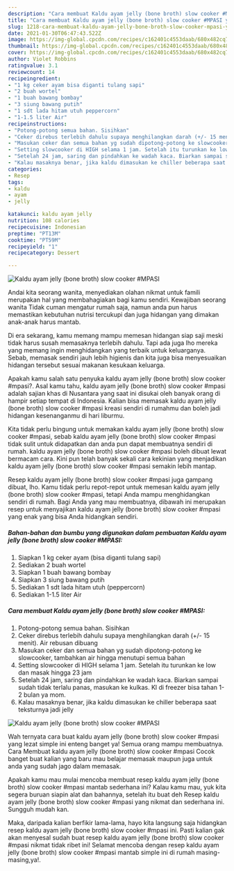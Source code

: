 ```yaml
---
description: "Cara membuat Kaldu ayam jelly (bone broth) slow cooker #MPASI yang nikmat dan Mudah Dibuat"
title: "Cara membuat Kaldu ayam jelly (bone broth) slow cooker #MPASI yang nikmat dan Mudah Dibuat"
slug: 1218-cara-membuat-kaldu-ayam-jelly-bone-broth-slow-cooker-mpasi-yang-nikmat-dan-mudah-dibuat
date: 2021-01-30T06:47:43.522Z
image: https://img-global.cpcdn.com/recipes/c162401c4553daab/680x482cq70/kaldu-ayam-jelly-bone-broth-slow-cooker-mpasi-foto-resep-utama.jpg
thumbnail: https://img-global.cpcdn.com/recipes/c162401c4553daab/680x482cq70/kaldu-ayam-jelly-bone-broth-slow-cooker-mpasi-foto-resep-utama.jpg
cover: https://img-global.cpcdn.com/recipes/c162401c4553daab/680x482cq70/kaldu-ayam-jelly-bone-broth-slow-cooker-mpasi-foto-resep-utama.jpg
author: Violet Robbins
ratingvalue: 3.1
reviewcount: 14
recipeingredient:
- "1 kg ceker ayam bisa diganti tulang sapi"
- "2 buah wortel"
- "1 buah bawang bombay"
- "3 siung bawang putih"
- "1 sdt lada hitam utuh peppercorn"
- "1-1.5 liter Air"
recipeinstructions:
- "Potong-potong semua bahan. Sisihkan"
- "Ceker direbus terlebih dahulu supaya menghilangkan darah (+/- 15 menit). Air rebusan dibuang"
- "Masukan ceker dan semua bahan yg sudah dipotong-potong ke slowcooker, tambahkan air hingga menutupi semua bahan"
- "Setting slowcooker di HIGH selama 1 jam. Setelah itu turunkan ke low dan masak hingga 23 jam"
- "Setelah 24 jam, saring dan pindahkan ke wadah kaca. Biarkan sampai sudah tidak terlalu panas, masukan ke kulkas. Kl di freezer bisa tahan 1-2 bulan ya mom."
- "Kalau masaknya benar, jika kaldu dimasukan ke chiller beberapa saat teksturnya jadi jelly"
categories:
- Resep
tags:
- kaldu
- ayam
- jelly

katakunci: kaldu ayam jelly 
nutrition: 108 calories
recipecuisine: Indonesian
preptime: "PT13M"
cooktime: "PT59M"
recipeyield: "1"
recipecategory: Dessert

---
```



![Kaldu ayam jelly (bone broth) slow cooker #MPASI](https://img-global.cpcdn.com/recipes/c162401c4553daab/680x482cq70/kaldu-ayam-jelly-bone-broth-slow-cooker-mpasi-foto-resep-utama.jpg)

Andai kita seorang wanita, menyediakan olahan nikmat untuk famili merupakan hal yang membahagiakan bagi kamu sendiri. Kewajiban seorang  wanita Tidak cuman mengatur rumah saja, namun anda pun harus memastikan kebutuhan nutrisi tercukupi dan juga hidangan yang dimakan anak-anak harus mantab.

Di era  sekarang, kamu memang mampu memesan hidangan siap saji meski tidak harus susah memasaknya terlebih dahulu. Tapi ada juga lho mereka yang memang ingin menghidangkan yang terbaik untuk keluarganya. Sebab, memasak sendiri jauh lebih higienis dan kita juga bisa menyesuaikan hidangan tersebut sesuai makanan kesukaan keluarga. 



Apakah kamu salah satu penyuka kaldu ayam jelly (bone broth) slow cooker #mpasi?. Asal kamu tahu, kaldu ayam jelly (bone broth) slow cooker #mpasi adalah sajian khas di Nusantara yang saat ini disukai oleh banyak orang di hampir setiap tempat di Indonesia. Kalian bisa memasak kaldu ayam jelly (bone broth) slow cooker #mpasi kreasi sendiri di rumahmu dan boleh jadi hidangan kesenanganmu di hari liburmu.

Kita tidak perlu bingung untuk memakan kaldu ayam jelly (bone broth) slow cooker #mpasi, sebab kaldu ayam jelly (bone broth) slow cooker #mpasi tidak sulit untuk didapatkan dan anda pun dapat membuatnya sendiri di rumah. kaldu ayam jelly (bone broth) slow cooker #mpasi boleh dibuat lewat bermacam cara. Kini pun telah banyak sekali cara kekinian yang menjadikan kaldu ayam jelly (bone broth) slow cooker #mpasi semakin lebih mantap.

Resep kaldu ayam jelly (bone broth) slow cooker #mpasi juga gampang dibuat, lho. Kamu tidak perlu repot-repot untuk memesan kaldu ayam jelly (bone broth) slow cooker #mpasi, tetapi Anda mampu menghidangkan sendiri di rumah. Bagi Anda yang mau membuatnya, dibawah ini merupakan resep untuk menyajikan kaldu ayam jelly (bone broth) slow cooker #mpasi yang enak yang bisa Anda hidangkan sendiri.

<!--inarticleads1-->

##### Bahan-bahan dan bumbu yang digunakan dalam pembuatan Kaldu ayam jelly (bone broth) slow cooker #MPASI:

1. Siapkan 1 kg ceker ayam (bisa diganti tulang sapi)
1. Sediakan 2 buah wortel
1. Siapkan 1 buah bawang bombay
1. Siapkan 3 siung bawang putih
1. Sediakan 1 sdt lada hitam utuh (peppercorn)
1. Sediakan 1-1.5 liter Air




<!--inarticleads2-->

##### Cara membuat Kaldu ayam jelly (bone broth) slow cooker #MPASI:

1. Potong-potong semua bahan. Sisihkan
1. Ceker direbus terlebih dahulu supaya menghilangkan darah (+/- 15 menit). Air rebusan dibuang
1. Masukan ceker dan semua bahan yg sudah dipotong-potong ke slowcooker, tambahkan air hingga menutupi semua bahan
1. Setting slowcooker di HIGH selama 1 jam. Setelah itu turunkan ke low dan masak hingga 23 jam
1. Setelah 24 jam, saring dan pindahkan ke wadah kaca. Biarkan sampai sudah tidak terlalu panas, masukan ke kulkas. Kl di freezer bisa tahan 1-2 bulan ya mom.
1. Kalau masaknya benar, jika kaldu dimasukan ke chiller beberapa saat teksturnya jadi jelly
<img src="//assets-global.cpcdn.com/assets/icons/button_play-2c75c40dde080a61004c1f40b05d8f140eaff45d7e9e6481dc71c63d2e7c4909.png" alt="Kaldu ayam jelly (bone broth) slow cooker #MPASI">



Wah ternyata cara buat kaldu ayam jelly (bone broth) slow cooker #mpasi yang lezat simple ini enteng banget ya! Semua orang mampu membuatnya. Cara Membuat kaldu ayam jelly (bone broth) slow cooker #mpasi Cocok banget buat kalian yang baru mau belajar memasak maupun juga untuk anda yang sudah jago dalam memasak.

Apakah kamu mau mulai mencoba membuat resep kaldu ayam jelly (bone broth) slow cooker #mpasi mantab sederhana ini? Kalau kamu mau, yuk kita segera buruan siapin alat dan bahannya, setelah itu buat deh Resep kaldu ayam jelly (bone broth) slow cooker #mpasi yang nikmat dan sederhana ini. Sungguh mudah kan. 

Maka, daripada kalian berfikir lama-lama, hayo kita langsung saja hidangkan resep kaldu ayam jelly (bone broth) slow cooker #mpasi ini. Pasti kalian gak akan menyesal sudah buat resep kaldu ayam jelly (bone broth) slow cooker #mpasi nikmat tidak ribet ini! Selamat mencoba dengan resep kaldu ayam jelly (bone broth) slow cooker #mpasi mantab simple ini di rumah masing-masing,ya!.

